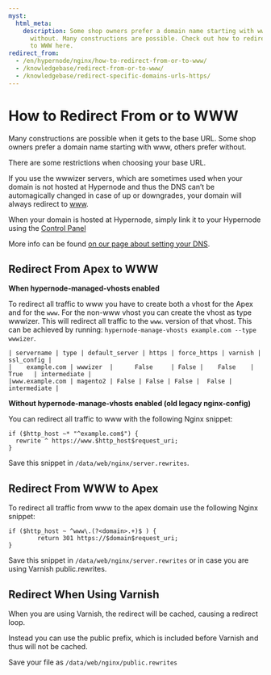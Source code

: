 ```yaml
---
myst:
  html_meta:
    description: Some shop owners prefer a domain name starting with www, others prefer
      without. Many constructions are possible. Check out how to redirect from or
      to WWW here.
redirect_from:
  - /en/hypernode/nginx/how-to-redirect-from-or-to-www/
  - /knowledgebase/redirect-from-or-to-www/
  - /knowledgebase/redirect-specific-domains-urls-https/
---
```


<!-- source: https://support.hypernode.com/en/hypernode/nginx/how-to-redirect-from-or-to-www/ -->

# How to Redirect From or to WWW

Many constructions are possible when it gets to the base URL. Some shop owners prefer a domain name starting with www, others prefer without.

There are some restrictions when choosing your base URL.

If you use the wwwizer servers, which are sometimes used when your domain is not hosted at Hypernode and thus the DNS can’t be automagically changed in case of up or downgrades, your domain will always redirect to [www](http://www).

When your domain is hosted at Hypernode, simply link it to your Hypernode using the [Control Panel](https://my.hypernode.com/)

More info can be found [on our page about setting your DNS](../dns/how-to-manage-your-dns-settings-for-hypernode.md).

## Redirect From Apex to WWW

**When hypernode-managed-vhosts enabled**

To redirect all traffic to www you have to create both a vhost for the Apex and for the `www`. For the non-www vhost you can create the vhost as type wwwizer. This will redirect all traffic to the `www`. version of that vhost. This can be achieved by running: `hypernode-manage-vhosts example.com --type wwwizer`.

```nginx
| servername | type | default_server | https | force_https | varnish | ssl_config |
|    example.com | wwwizer  |      False     | False |    False    |  True   | intermediate |
|www.example.com | magento2 | False | False | False |  False | intermediate |
```

**Without hypernode-manage-vhosts enabled (old legacy nginx-config)**

You can redirect all traffic to www with the following Nginx snippet:

```nginx
if ($http_host ~* "^example.com$") {
  rewrite ^ https://www.$http_host$request_uri;
}
```

Save this snippet in `/data/web/nginx/server.rewrites`.

## Redirect From WWW to Apex

To redirect all traffic from www to the apex domain use the following Nginx snippet:

```nginx
if ($http_host ~ ^www\.(?<domain>.+)$ ) {
        return 301 https://$domain$request_uri;
}
```

Save this snippet in `/data/web/nginx/server.rewrites` or in case you are using Varnish public.rewrites.

## Redirect When Using Varnish

When you are using Varnish, the redirect will be cached, causing a redirect loop.

Instead you can use the public prefix, which is included before Varnish and thus will not be cached.

Save your file as `/data/web/nginx/public.rewrites`
